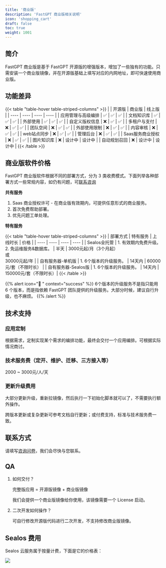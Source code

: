 ```yaml
---
title: '商业版'
description: 'FastGPT 商业版相关说明'
icon: 'shopping_cart'
draft: false
toc: true
weight: 1001
---
```


## 简介

FastGPT 商业版是基于 FastGPT 开源版的增强版本，增加了一些独有的功能。只需安装一个商业版镜像，并在开源版基础上填写对应的内网地址，即可快速使用商业版。

## 功能差异

{{< table "table-hover table-striped-columns" >}}
| | 开源版 | 商业版 | 线上版 |
| ---- | ---- | ---- | ---- |
| 应用管理与高级编排 | ✅ | ✅ | ✅ |
| 文档知识库 | ✅ | ✅ | ✅ |
| 外部使用 | ✅ | ✅ | ✅ |
| 自定义版权信息 | ❌ | ✅ | ✅ |
| 多租户与支付 | ❌ | ✅ | ✅ |
| 团队空间 | ❌ | ✅ | ✅ |
| 外部使用限制 | ❌ | ✅ | ✅ |
| 内容审核 | ❌ | ✅ | ✅ |
| web站点同步 | ❌ | ✅ | ✅ |
| 管理后台 | ❌ | ✅ | ✅ |
| Saas服务商业授权 | ❌ | ✅ | ✅ |
| 图片知识库 | ❌ | 设计中 | 设计中 |
| 自动规划召回 | ❌ | 设计中 | 设计中 |
{{< /table >}}

## 商业版软件价格

FastGPT 商业版软件根据不同的部署方式，分为 3 类收费模式。下面列举各种部署方式一些常规内容，如仍有问题，可[联系咨询](https://fael3z0zfze.feishu.cn/share/base/form/shrcnRxj3utrzjywsom96Px4sud)

**共有服务**

1. Saas 商业授权许可 - 在商业版有效期内，可提供任意形式的商业服务。
2. 首次免费帮助部署。
3. 优先问题工单处理。

**特有服务**

{{< table "table-hover table-striped-columns" >}}
| 部署方式 | 特有服务 | 上线时长 | 价格 |
| ---- | ---- | ---- | ---- |
| Sealos全托管 |  1. 有效期内免费升级。<br>2. 免运维服务&数据库。 |  半天  | 3000元起/月（3个月起）<br>或<br>30000元起/年  |
| 自有服务器-单机版 |  1. 6个版本的升级服务。 | 14天内 |  60000元/套（不限时长） | 
| 自有服务器-Sealos版 | 1. 6个版本的升级服务。 | 14天内 | 150000元/套（不限时长）|
{{< /table >}}

{{% alert icon="🤖 " context="success" %}}
6个版本的升级服务不是指只能用 6 个版本，而是指依赖 FastGPT 团队提供的升级服务。大部分时候，建议自行升级，也不麻烦。
{{% /alert %}}


## 技术支持

### 应用定制

根据需求，定制实现某个需求的编排功能，最终会交付一个应用编排。可根据实际情况商讨。

### 技术服务费（定开、维护、迁移、三方接入等）

2000 ~ 3000元/人/天

### 更新升级费用

大部分更新升级，重新拉镜像，然后执行一下初始化脚本就可以了，不需要执行额外操作。

跨版本更新或复杂更新可参考文档自行更新；或付费支持，标准与技术服务费一致。

## 联系方式

请填写[咨询问卷](https://fael3z0zfze.feishu.cn/share/base/form/shrcnRxj3utrzjywsom96Px4sud)，我们会尽快与您联系。

## QA

1. 如何交付？

   完整版应用 = 开源版镜像 + 商业版镜像

   我们会提供一个商业版镜像给你使用，该镜像需要一个 License 启动。

2. 二次开发如何操作？

   可自行修改开源版代码进行二次开发，不支持修改商业版镜像。


## Sealos 费用

Sealos 云服务属于按量计费，下面是它的价格表：

![](/imgs/sealos_price.png)

